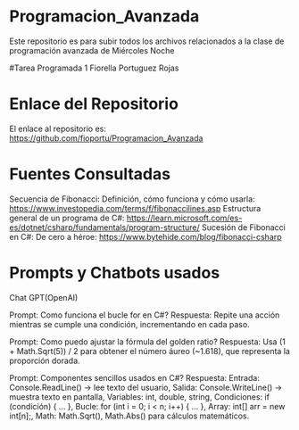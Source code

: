 # Programacion_Avanzada
Este repositorio es para subir todos los archivos relacionados a la clase de programación avanzada de Miércoles Noche 


#Tarea Programada 1
Fiorella Portuguez Rojas


# Enlace del Repositorio
El enlace al repositorio es: https://github.com/fioportu/Programacion_Avanzada


# Fuentes Consultadas 
Secuencia de Fibonacci: Definición, cómo funciona y cómo usarla: https://www.investopedia.com/terms/f/fibonaccilines.asp
Estructura general de un programa de C#: https://learn.microsoft.com/es-es/dotnet/csharp/fundamentals/program-structure/
Sucesión de Fibonacci en C#: De cero a héroe: https://www.bytehide.com/blog/fibonacci-csharp

# Prompts y Chatbots usados
Chat GPT(OpenAI)

Prompt: Como funciona el bucle for en C#?
Respuesta: Repite una acción mientras se cumple una condición, incrementando en cada paso.

Prompt: Como puedo ajustar la fórmula del golden ratio? 
Respuesta: Usa (1 + Math.Sqrt(5)) / 2 para obtener el número áureo (~1.618), que representa la proporción dorada.

Prompt: Componentes sencillos usados en C#? 
Respuesta: Entrada: Console.ReadLine() → lee texto del usuario, Salida: Console.WriteLine() → muestra texto en pantalla, Variables: int, double, string, Condiciones: if (condición) { ... }, Bucle: for (int i = 0; i < n; i++) { ... }, Array: int[] arr = new int[n];, Math: Math.Sqrt(), Math.Abs() para cálculos matemáticos.
